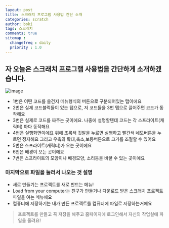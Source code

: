 ```yaml
---
layout: post
title: 스크래치 프로그램 사용법 간단 소개
categories: scratch
author: boki
tags: 스크래치
comments: true
sitemap :
  changefreq : daily
  priority : 1.0
---
```


## 자 오늘은 스크래치 프로그램 사용법을 간단하게 소개하겠습니다.
![image](https://user-images.githubusercontent.com/39071798/100429081-2c588500-30d8-11eb-93c1-9b944bec086a.png)
* 1번은 어떤 코드를 쓸건지 메뉴형식의 버튼으로 구분되어있는 탭이에요
* 2번은 실제 코드블럭들이 있는 탭으로, 저 코드들을 3번 탭으로 끌어주면 코드가 동작해요
* 3번은 실제로 코드를 짜주는 곳이에요. 나중에 설명할텐데 코드는 각 스프라이트(캐릭터) 마다 동작해요
* 4번은 실행화면이에요 위에 초록색 깃발을 누르면 실행하고 빨간색 네모버튼을 누르면 정지해요 그리고 우측의 확대,축소,보통버튼으로 크기를 조절할 수 있어요
* 5번은 스프라이트(캐릭터)가 오는 곳이에요
* 6번은 배경이 오는 곳이에요
* 7번은 스프라이트의 모양이나 배경모양, 소리등을 바꿀 수 있는 곳이에요

### 마지막으로 파일을 눌러서 나오는 것 설명
* 새로 만들기는 프로젝트를 새로 만드는 메뉴!
* Load from your computer는 친구가 만들거나 다운로드 받은 스크래치 프로젝트 파일을 여는 메뉴에요
* 컴퓨터에 저장하기는 내가 만든 프로젝트를 컴퓨터에 파일로 저장하는거에요
> 프로젝트를 만들고 꼭 저장을 해주고 홈페이지에 로그인해서 자신의 작업실에 파일을 올려요!